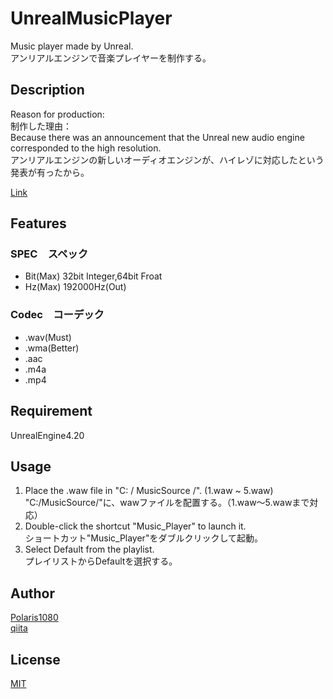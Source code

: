 # UnrealMusicPlayer

Music player made by Unreal.  
アンリアルエンジンで音楽プレイヤーを制作する。  

## Description

Reason for production:  
制作した理由：  
Because there was an announcement that the Unreal new audio engine corresponded to the high resolution.  
アンリアルエンジンの新しいオーディオエンジンが、ハイレゾに対応したという発表が有ったから。  

[Link](https://www.unrealengine.com/ja/blog/unreal-engine-4-18-released)

## Features

### SPEC　スペック  

- Bit(Max) 32bit Integer,64bit Froat  
- Hz(Max) 192000Hz(Out)  

### Codec　コーデック

- .wav(Must)
- .wma(Better)
- .aac
- .m4a
- .mp4  

## Requirement

UnrealEngine4.20

## Usage

1. Place the .waw file in "C: / MusicSource /". (1.waw ~ 5.waw)  
"C:/MusicSource/"に、wawファイルを配置する。（1.waw～5.wawまで対応）
2. Double-click the shortcut "Music_Player" to launch it.  
ショートカット"Music_Player"をダブルクリックして起動。
3. Select Default from the playlist.    
プレイリストからDefaultを選択する。

## Author

[Polaris1080](https://github.com/Polaris1080)  
[qiita](https://qiita.com/Polaris1080/items/13f874ed9e04841e1a3b)

## License

[MIT](http://b4b4r07.mit-license.org)